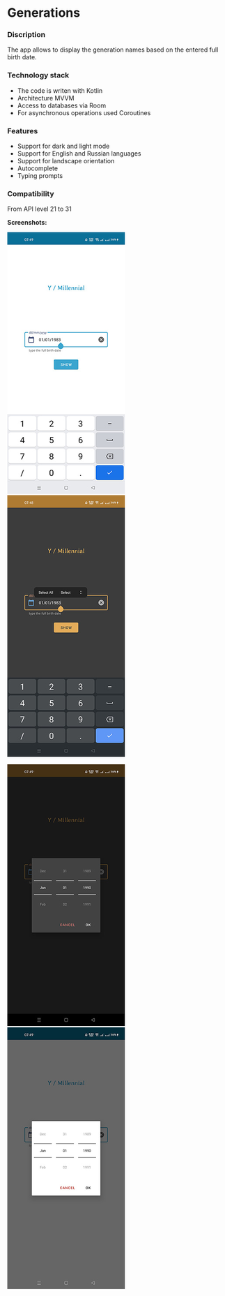 # Generations

### Discription
The app allows to display the generation names based on the entered full birth date.

### Technology stack
* The code is writen with Kotlin
* Architecture MVVM
* Access to databases via Room
* For asynchronous operations used Coroutines

### Features
* Support for dark and light mode
* Support for English and Russian languages
* Support for landscape orientation
* Autocomplete
* Typing prompts

### Compatibility
From API level 21 to 31

**Screenshots:**

![1](https://github.com/NikolayKuts/Generations/blob/main/screenshots/Screenshot_01.jpg)
![2](https://github.com/NikolayKuts/Generations/blob/main/screenshots/Screenshot_04.jpg)

![3](https://github.com/NikolayKuts/Generations/blob/main/screenshots/Screenshot_02.jpg)
![4](https://github.com/NikolayKuts/Generations/blob/main/screenshots/Screenshot_03.jpg)
